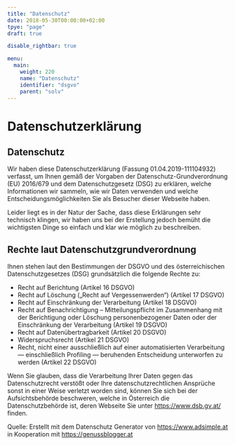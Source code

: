 ```yaml
---
title: "Datenschutz"
date: 2018-05-30T00:00:00+02:00
tpye: "page"
draft: true

disable_rightbar: true

menu:
  main:
    weight: 220
    name: "Datenschutz"
    identifier: "dsgvo"
    parent: "solv"
---
```


# Datenschutzerklärung

## Datenschutz

Wir haben diese Datenschutzerklärung (Fassung 01.04.2019-111104932) verfasst, um Ihnen gemäß der Vorgaben der Datenschutz-Grundverordnung (EU) 2016/679 und dem Datenschutzgesetz (DSG) zu erklären, welche Informationen wir sammeln, wie wir Daten verwenden und welche Entscheidungsmöglichkeiten Sie als Besucher dieser Webseite haben.

Leider liegt es in der Natur der Sache, dass diese Erklärungen sehr technisch klingen, wir haben uns bei der Erstellung jedoch bemüht die wichtigsten Dinge so einfach und klar wie möglich zu beschreiben.

## Rechte laut Datenschutzgrundverordnung

Ihnen stehen laut den Bestimmungen der DSGVO und des österreichischen Datenschutzgesetzes (DSG) grundsätzlich die folgende Rechte zu:

- Recht auf Berichtung (Artikel 16 DSGVO)
- Recht auf Löschung („Recht auf Vergessenwerden“) (Artikel 17 DSGVO)
- Recht auf Einschränkung der Verarbeitung (Artikel 18 DSGVO)
- Recht auf Benachrichtigung – Mitteilungspflicht im Zusammenhang mit der Berichtigung oder Löschung personenbezogener Daten oder der Einschränkung der Verarbeitung (Artikel 19 DSGVO)
- Recht auf Datenübertragbarkeit (Artikel 20 DSGVO)
- Widerspruchsrecht (Artikel 21 DSGVO)
- Recht, nicht einer ausschließlich auf einer automatisierten Verarbeitung — einschließlich Profiling — beruhenden Entscheidung unterworfen zu werden (Artikel 22 DSGVO)

Wenn Sie glauben, dass die Verarbeitung Ihrer Daten gegen das Datenschutzrecht verstößt oder Ihre datenschutzrechtlichen Ansprüche sonst in einer Weise verletzt worden sind, können Sie sich bei der Aufsichtsbehörde beschweren, welche in Österreich die Datenschutzbehörde ist, deren Webseite Sie unter <https://www.dsb.gv.at/> finden.

<!--
## TLS-Verschlüsselung mit https

Wir verwenden https um Daten abhörsicher im Internet zu übertragen (Datenschutz durch Technikgestaltung Artikel 25 Absatz 1 DSGVO). Durch den Einsatz von TLS (Transport Layer Security), einem Verschlüsselungsprotokoll zur sicheren Datenübertragung im Internet können wir den Schutz vertraulicher Daten sicherstellen. Sie erkennen die Benutzung dieser Absicherung der Datenübertragung am kleinen Schlosssymbol links oben im Browser und der Verwendung des Schemas https (anstatt http) als Teil unserer Internetadresse.
-->

<!--
## Google Maps Datenschutzerklärung

Wir verwenden Google Maps der Firma Google Inc. (1600 Amphitheatre Parkway Mountain View, CA 94043, USA) auf unserer Webseite.

Durch die Nutzung der Funktionen dieser Karte werden Daten an Google übertragen. Welche Daten von Google erfasst werden und wofür diese Daten verwendet werden, können Sie auf <https://www.google.com/intl/de/policies/privacy/> nachlesen.
-->

Quelle: Erstellt mit dem Datenschutz Generator von <https://www.adsimple.at> in Kooperation mit <https://genussblogger.at>